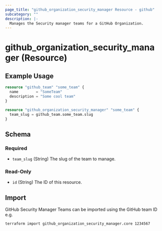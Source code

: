 ```yaml
---
page_title: "github_organization_security_manager Resource - github"
subcategory: ""
description: |-
  Manages the Security manager teams for a GitHub Organization.
---
```


# github_organization_security_manager (Resource)

## Example Usage

```terraform
resource "github_team" "some_team" {
  name        = "SomeTeam"
  description = "Some cool team"
}

resource "github_organization_security_manager" "some_team" {
  team_slug = github_team.some_team.slug
}
```

<!-- schema generated by tfplugindocs -->
## Schema

### Required

- `team_slug` (String) The slug of the team to manage.

### Read-Only

- `id` (String) The ID of this resource.

## Import

GitHub Security Manager Teams can be imported using the GitHub team ID e.g.

```shell
terraform import github_organization_security_manager.core 1234567
```
